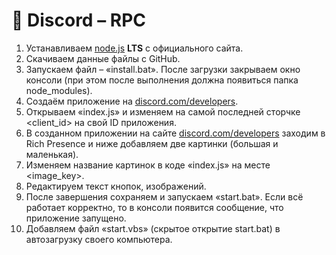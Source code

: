 # 🐹 Discord – RPC
1. Устанавливаем [node.js](https://nodejs.org/ru/) **LTS** с официального сайта.
2. Скачиваем данные файлы с GitHub.
3. Запускаем файл – «install.bat». После загрузки закрываем окно консоли (при этом после выполнения должна появиться папка node_modules).
4. Создаём приложение на [discord.com/developers](https://discord.com/developers/applications).
5. Открываем «index.js» и изменяем на самой последней сторчке <client_id> на свой ID приложения.
6. В созданном приложении на сайте [discord.com/developers](https://discord.com/developers/applications) заходим в Rich Presence и ниже добавляем две картинки (большая и маленькая).
7. Изменяем название картинок в коде «index.js» на месте <image_key>.
8. Редактируем текст кнопок, изображений.
9. После завершения сохраняем и запускаем «start.bat». Если всё работает корректно, то в консоли появится сообщение, что приложение запущено.
10. Добавляем файл «start.vbs» (скрытое открытие start.bat) в автозагрузку своего компьютера.
